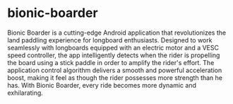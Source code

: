 # bionic-boarder

Bionic Boarder is a cutting-edge Android application that revolutionizes the land paddling experience for longboard enthusiasts. Designed to work seamlessly with longboards equipped with an electric motor and a VESC speed controller, the app intelligently detects when the rider is propelling the board using a stick paddle in order to amplify the rider's effort. The application control algorithm delivers a smooth and powerful acceleration boost, making it feel as though the rider possesses more strength than he has. With Bionic Boarder, every ride becomes more dynamic and exhilarating.